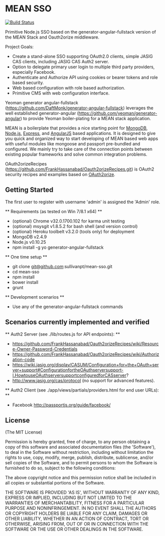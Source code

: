 # MEAN SSO
[![Build Status](https://travis-ci.org/sullivanpt/mean-sso.png?branch=master)](https://travis-ci.org/sullivanpt/mean-sso)

Primitive Node.js SSO based on the generator-angular-fullstack version of the MEAN Stack and Oauth2orize middleware.

Project Goals:
* Create a stand-alone SSO supporting OAuth2.0 clients, simple JASIG CAS clients, including JASIG CAS Auth2 server.
* Option to delegate primary user login to multiple third party providers, especially Facebook.
* Authenticate and Authorize API using cookies or bearer tokens and role based security.
* Web based configuration with role based authorization.
* Primitive CMS with web configuration interface.

Yeoman generator angular-fullstack (https://github.com/DaftMonk/generator-angular-fullstack) leverages the well
established generator-angular (https://github.com/yeoman/generator-angular) to provide Yeoman boiler-plating for
a MEAN stack application.

MEAN is a boilerplate that provides a nice starting point for [MongoDB](http://www.mongodb.org/),
[Node.js](http://www.nodejs.org/), [Express](http://expressjs.com/), and [AngularJS](http://angularjs.org/)
based applications. It is designed to give you quick and organized way to start developing of MEAN based web
apps with useful modules like mongoose and passport pre-bundled and configured. We mainly try to take care
of the connection points between existing popular frameworks and solve common integration problems.

OAuth2orizeRecipes (https://github.com/FrankHassanabad/Oauth2orizeRecipes.git) is OAuth2 security recipes
and examples based on [OAuth2orize](https://github.com/jaredhanson/oauth2orize).

## Getting Started

The first user to register with username 'admin' is assigned the 'Admin' role.

** Requirements (as tested on Win 7/8.1 x64) **
* (optional) Chrome v32.0.1700.102 for karma unit testing
* (optional) msysgit v1.8.5.2 for bash shell (and version control)
* (optional) Heroku toolbelt v3.2.0 (tools only) for deployment
* MongoDB v2.4.9
* Node.js v0.10.25
* npm install -g yo generator-angular-fullstack

** One time setup **
* git clone git@github.com:sullivanpt/mean-sso.git
* cd mean-sso
* npm install
* bower install
* grunt

** Development scenarios **
* Use any of the generator-angular-fullstack commands

## Scenarios currently implemented and verified

** Auth2 Server (see ./lib/routes.js for API endpoints): **
* https://github.com/FrankHassanabad/Oauth2orizeRecipes/wiki/Resource-Owner-Password-Credentials
* https://github.com/FrankHassanabad/Oauth2orizeRecipes/wiki/Authorization-code
* https://wiki.jasig.org/display/CASUM/Configuration+for+the+OAuth+server+support#ConfigurationfortheOAuthserversupport-I.HowtouseOAuthserversupportconfiguredforCASserver?
* http://www.jasig.org/cas/protocol (no support for advanced features).

** Auth2 Client (see ./app/views/partials/providers.html for end user URLs): **
* Facebook http://passportjs.org/guide/facebook/

## License
(The MIT License)

Permission is hereby granted, free of charge, to any person obtaining
a copy of this software and associated documentation files (the
'Software'), to deal in the Software without restriction, including
without limitation the rights to use, copy, modify, merge, publish,
distribute, sublicense, and/or sell copies of the Software, and to
permit persons to whom the Software is furnished to do so, subject to
the following conditions:

The above copyright notice and this permission notice shall be
included in all copies or substantial portions of the Software.

THE SOFTWARE IS PROVIDED 'AS IS', WITHOUT WARRANTY OF ANY KIND,
EXPRESS OR IMPLIED, INCLUDING BUT NOT LIMITED TO THE WARRANTIES OF
MERCHANTABILITY, FITNESS FOR A PARTICULAR PURPOSE AND NONINFRINGEMENT.
IN NO EVENT SHALL THE AUTHORS OR COPYRIGHT HOLDERS BE LIABLE FOR ANY
CLAIM, DAMAGES OR OTHER LIABILITY, WHETHER IN AN ACTION OF CONTRACT,
TORT OR OTHERWISE, ARISING FROM, OUT OF OR IN CONNECTION WITH THE
SOFTWARE OR THE USE OR OTHER DEALINGS IN THE SOFTWARE.

